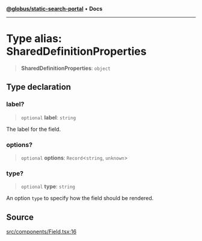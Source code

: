 [**@globus/static-search-portal**](../../README.md) • **Docs**

***

# Type alias: SharedDefinitionProperties

> **SharedDefinitionProperties**: `object`

## Type declaration

### label?

> `optional` **label**: `string`

The label for the field.

### options?

> `optional` **options**: `Record`\<`string`, `unknown`\>

### type?

> `optional` **type**: `string`

An option `type` to specify how the field should be rendered.

## Source

[src/components/Field.tsx:16](https://github.com/globus/static-search-portal/blob/baa2d7ee8b5271b1d58d6455e5096e077c19aecd/src/components/Field.tsx#L16)
